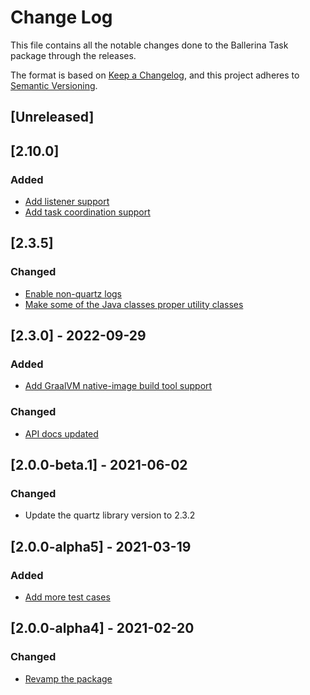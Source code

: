 # Change Log
This file contains all the notable changes done to the Ballerina Task package through the releases.

The format is based on [Keep a Changelog](https://keepachangelog.com/en/1.0.0/),
and this project adheres to [Semantic Versioning](https://semver.org/spec/v2.0.0.html).

## [Unreleased]

## [2.10.0]

### Added
- [Add listener support](https://github.com/ballerina-platform/module-ballerina-task/pull/534)
- [Add task coordination support](https://github.com/ballerina-platform/module-ballerina-task/pull/535)

## [2.3.5]

### Changed
- [Enable non-quartz logs](https://github.com/ballerina-platform/ballerina-standard-library/issues/4282)
- [Make some of the Java classes proper utility classes](https://github.com/ballerina-platform/ballerina-standard-library/issues/5052)

## [2.3.0] - 2022-09-29

### Added
- [Add GraalVM native-image build tool support](https://github.com/ballerina-platform/ballerina-standard-library/issues/3315)

### Changed
- [API docs updated](https://github.com/ballerina-platform/ballerina-standard-library/issues/3463)

## [2.0.0-beta.1] - 2021-06-02

### Changed
- Update the quartz library version to 2.3.2

## [2.0.0-alpha5] - 2021-03-19

### Added
- [Add more test cases](https://github.com/ballerina-platform/ballerina-standard-library/issues/1217)

## [2.0.0-alpha4] - 2021-02-20

### Changed
- [Revamp the package](https://github.com/ballerina-platform/ballerina-standard-library/issues/62)

